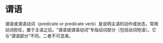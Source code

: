 # 谓语

谓语或谓语动词（predicate or predicate verb）是说明主语的动作或状态，常用动词担任，置于主语之后。“谓语或谓语动词”专指动词部分（包括动词短语）。它与“谓语部分”不同，二者不可混淆。
